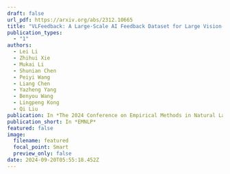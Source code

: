```yaml
---
draft: false
url_pdf: https://arxiv.org/abs/2312.10665
title: "VLFeedback: A Large-Scale AI Feedback Dataset for Large Vision-Language Models Alignment"
publication_types:
  - "1"
authors:
  - Lei Li
  - Zhihui Xie
  - Mukai Li
  - Shunian Chen 
  - Peiyi Wang
  - Liang Chen 
  - Yazheng Yang 
  - Benyou Wang 
  - Lingpeng Kong
  - Qi Liu
publication: In *The 2024 Conference on Empirical Methods in Natural Language Processing*
publication_short: In *EMNLP*
featured: false
image:
  filename: featured
  focal_point: Smart
  preview_only: false
date: 2024-09-20T05:55:18.452Z
---
```

